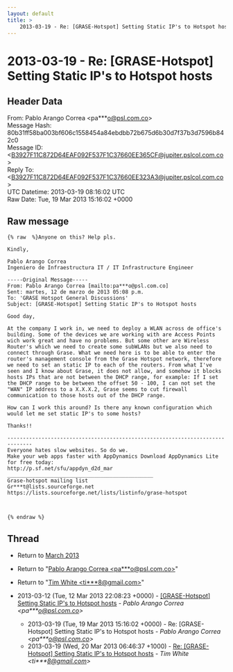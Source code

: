 ```yaml
---
layout: default
title: >
    2013-03-19 - Re: [GRASE-Hotspot] Setting Static IP's to Hotspot hosts
---
```


# 2013-03-19 - Re: [GRASE-Hotspot] Setting Static IP's to Hotspot hosts

## Header Data

From: Pablo Arango Correa \<pa***o@psl.com.co\><br>
Message Hash: 80b31ff58ba003bf606c1558454a84ebdbb72b675d6b30d7f37b3d7596b842c0<br>
Message ID: \<B3927F11C872D64EAF092F537F1C37660EE365CF@jupiter.pslcol.com.co\><br>
Reply To: \<B3927F11C872D64EAF092F537F1C37660EE323A3@jupiter.pslcol.com.co\><br>
UTC Datetime: 2013-03-19 08:16:02 UTC<br>
Raw Date: Tue, 19 Mar 2013 15:16:02 +0000<br>

## Raw message

```
{% raw  %}Anyone on this? Help pls.

Kindly,

Pablo Arango Correa
Ingeniero de Infraestructura IT / IT Infrastructure Engineer

-----Original Message-----
From: Pablo Arango Correa [mailto:pa***o@psl.com.co] 
Sent: martes, 12 de marzo de 2013 05:08 p.m.
To: 'GRASE Hotspot General Discussions'
Subject: [GRASE-Hotspot] Setting Static IP's to Hotspot hosts

Good day,

At the company I work in, we need to deploy a WLAN across de office's building. Some of the devices we are working with are Access Points wich work great and have no problems. But some other are Wireless Router's which we need to create some subWLANs but we also need to  connect through Grase. What we need here is to be able to enter the router's management console from the Grase Hotspot network, therefore we need to set an static IP to each of the routers. From what I've seen and I know about Grase, it does not allow, and somehow it blocks hosts IPs that are not between the DHCP range, for example: If I set the DHCP range to be between the offset 50 - 100, I can not set the "WAN" IP address to a X.X.X.2, Grase seems to cut firewall communication to those hosts out of the DHCP range.

How can I work this around? Is there any known configuration which would let me set static IP's to some hosts?

Thanks!!

------------------------------------------------------------------------------
Everyone hates slow websites. So do we.
Make your web apps faster with AppDynamics Download AppDynamics Lite for free today:
http://p.sf.net/sfu/appdyn_d2d_mar
_______________________________________________
Grase-hotspot mailing list
Gr***t@lists.sourceforge.net
https://lists.sourceforge.net/lists/listinfo/grase-hotspot



{% endraw %}
```

## Thread

+ Return to [March 2013](/archive/2013/03)

+ Return to "[Pablo Arango Correa <pa***o<span>@</span>psl.com.co>](/authors/pa___o_at_psl_com_co)"
+ Return to "[Tim White <ti***8<span>@</span>gmail.com>](/authors/ti___8_at_gmail_com)"

+ 2013-03-12 (Tue, 12 Mar 2013 22:08:23 +0000) - [[GRASE-Hotspot] Setting Static IP's to Hotspot hosts](/archive/2013/03/2f53ffe976ab9ef7e78667768261fe69de38a372f6c89bf38a2b1041e550b8a3) - _Pablo Arango Correa \<pa***o@psl.com.co\>_
  + 2013-03-19 (Tue, 19 Mar 2013 15:16:02 +0000) - Re: [GRASE-Hotspot] Setting Static IP's to Hotspot hosts - _Pablo Arango Correa \<pa***o@psl.com.co\>_
  + 2013-03-19 (Wed, 20 Mar 2013 06:46:37 +1000) - [Re: [GRASE-Hotspot] Setting Static IP's to Hotspot hosts](/archive/2013/03/067ae5c068c5f2c5dfdf3fcb43125343f083ca0d1cbfbf9788ce5447c396ec1a) - _Tim White \<ti***8@gmail.com\>_

